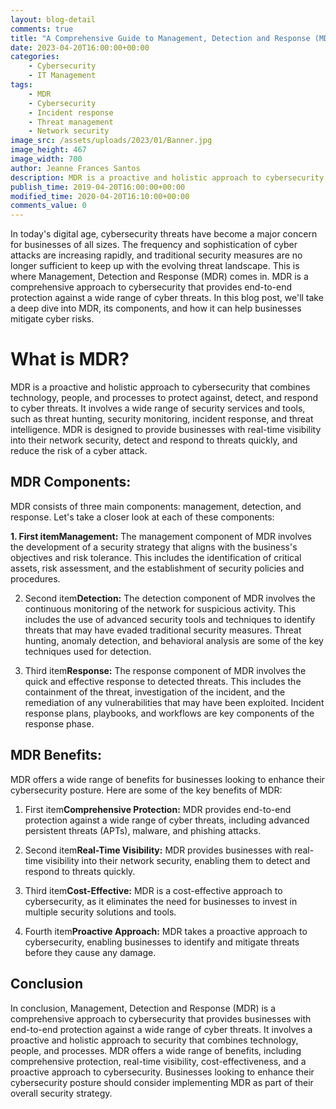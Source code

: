 ```yaml
---
layout: blog-detail
comments: true
title: "A Comprehensive Guide to Management, Detection and Response (MDR)"
date: 2023-04-20T16:00:00+00:00
categories:
	- Cybersecurity
	- IT Management
tags:
	- MDR
	- Cybersecurity
	- Incident response
	- Threat management
	- Network security
image_src: /assets/uploads/2023/01/Banner.jpg
image_height: 467
image_width: 700
author: Jeanne Frances Santos
description: MDR is a proactive and holistic approach to cybersecurity that combines technology, people, and processes to protect against, detect, and respond to cyber threats.
publish_time: 2019-04-20T16:00:00+00:00
modified_time: 2020-04-20T16:10:00+00:00
comments_value: 0
--- 
```

In today's digital age, cybersecurity threats have become a major concern for businesses of all sizes. The frequency and sophistication of cyber attacks are increasing rapidly, and traditional security measures are no longer sufficient to keep up with the evolving threat landscape. This is where Management, Detection and Response (MDR) comes in. MDR is a comprehensive approach to cybersecurity that provides end-to-end protection against a wide range of cyber threats. In this blog post, we'll take a deep dive into MDR, its components, and how it can help businesses mitigate cyber risks.


# **What is MDR?**

MDR is a proactive and holistic approach to cybersecurity that combines technology, people, and processes to protect against, detect, and respond to cyber threats. It involves a wide range of security services and tools, such as threat hunting, security monitoring, incident response, and threat intelligence. MDR is designed to provide businesses with real-time visibility into their network security, detect and respond to threats quickly, and reduce the risk of a cyber attack.


## **MDR Components:**

MDR consists of three main components: management, detection, and response. Let's take a closer look at each of these components:


**1. First itemManagement:** The management component of MDR involves the development of a security strategy that aligns with the business's objectives and risk tolerance. This includes the identification of critical assets, risk assessment, and the establishment of security policies and procedures.

2. Second item**Detection:** The detection component of MDR involves the continuous monitoring of the network for suspicious activity. This includes the use of advanced security tools and techniques to identify threats that may have evaded traditional security measures. Threat hunting, anomaly detection, and behavioral analysis are some of the key techniques used for detection.

3. Third item**Response:** The response component of MDR involves the quick and effective response to detected threats. This includes the containment of the threat, investigation of the incident, and the remediation of any vulnerabilities that may have been exploited. Incident response plans, playbooks, and workflows are key components of the response phase.


## **MDR Benefits:**

MDR offers a wide range of benefits for businesses looking to enhance their cybersecurity posture. Here are some of the key benefits of MDR:

1. First item**Comprehensive Protection:** MDR provides end-to-end protection against a wide range of cyber threats, including advanced persistent threats (APTs), malware, and phishing attacks.

2. Second item**Real-Time Visibility:** MDR provides businesses with real-time visibility into their network security, enabling them to detect and respond to threats quickly.

3. Third item**Cost-Effective:** MDR is a cost-effective approach to cybersecurity, as it eliminates the need for businesses to invest in multiple security solutions and tools.

4. Fourth item**Proactive Approach:** MDR takes a proactive approach to cybersecurity, enabling businesses to identify and mitigate threats before they cause any damage.

## Conclusion ##

In conclusion, Management, Detection and Response (MDR) is a comprehensive approach to cybersecurity that provides businesses with end-to-end protection against a wide range of cyber threats. It involves a proactive and holistic approach to security that combines technology, people, and processes. MDR offers a wide range of benefits, including comprehensive protection, real-time visibility, cost-effectiveness, and a proactive approach to cybersecurity. Businesses looking to enhance their cybersecurity posture should consider implementing MDR as part of their overall security strategy.
